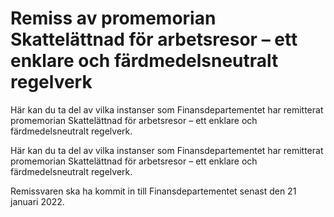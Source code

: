 # Remiss av promemorian Skattelättnad för arbetsresor – ett enklare och färdmedelsneutralt regelverk

Här kan du ta del av vilka instanser som Finansdepartementet har remitterat promemorian Skattelättnad för arbetsresor – ett enklare och färdmedelsneutralt regelverk.

Här kan du ta del av vilka instanser som Finansdepartementet har remitterat promemorian Skattelättnad för arbetsresor – ett enklare och färdmedelsneutralt regelverk.

Remissvaren ska ha kommit in till Finansdepartementet senast den 21 januari 2022.
